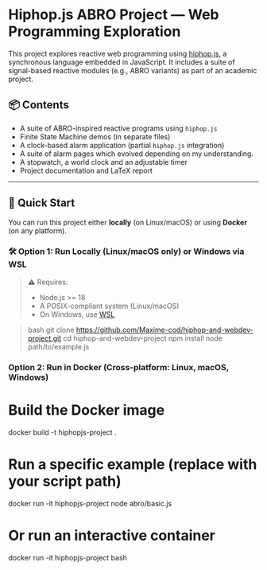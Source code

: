 # Hiphop.js ABRO Project — Web Programming Exploration

This project explores reactive web programming using [hiphop.js](http://hop.inria.fr/home/hiphop/), a synchronous language embedded in JavaScript. It includes a suite of signal-based reactive modules (e.g., ABRO variants) as part of an academic project.

## 📦 Contents

- A suite of ABRO-inspired reactive programs using `hiphop.js`
- Finite State Machine demos (in separate files)
- A clock-based alarm application (partial `hiphop.js` integration)
- A suite of alarm pages which evolved depending on my understanding.
- A stopwatch, a world clock and an adjustable timer  
- Project documentation and LaTeX report

---

## 🚀 Quick Start

You can run this project either **locally** (on Linux/macOS) or using **Docker** (on any platform).

### 🛠 Option 1: Run Locally (Linux/macOS only) or Windows via WSL

> ⚠️ Requires:
> - Node.js >= 18
> - A POSIX-compliant system (Linux/macOS)  
> - On Windows, use [WSL](https://learn.microsoft.com/en-us/windows/wsl/)

>bash
git clone https://github.com/Maxime-cod/hiphop-and-webdev-project.git
cd hiphop-and-webdev-project
npm install
node path/to/example.js

### Option 2: Run in Docker (Cross-platform: Linux, macOS, Windows)
# Build the Docker image
docker build -t hiphopjs-project .

# Run a specific example (replace with your script path)
docker run -it hiphopjs-project node abro/basic.js

# Or run an interactive container
docker run -it hiphopjs-project bash
